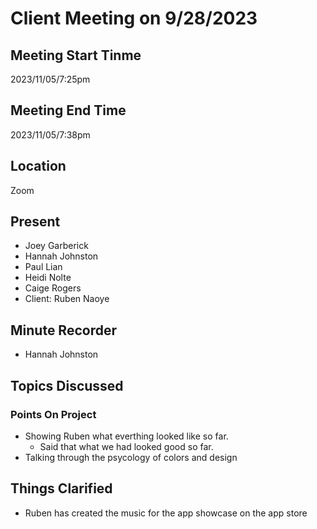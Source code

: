 # Client Meeting on 9/28/2023
## Meeting Start Tinme
2023/11/05/7:25pm
## Meeting End Time
2023/11/05/7:38pm
## Location
Zoom
## Present
- Joey Garberick
- Hannah Johnston
- Paul Lian
- Heidi Nolte
- Caige Rogers
- Client: Ruben Naoye
## Minute Recorder
- Hannah Johnston
## Topics Discussed 
### Points On Project
- Showing Ruben what everthing looked like so far.
  - Said that what we had looked good so far.
- Talking through the psycology of colors and design
## Things Clarified
- Ruben has created the music for the app showcase on the app store
